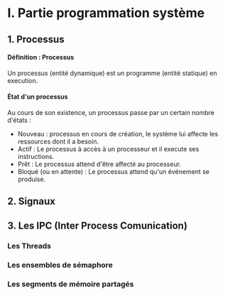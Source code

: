 # I. Partie programmation système
## 1. Processus
#### Définition : Processus
Un processus (entité dynamique) est un programme (entité statique) en execution. 

#### État d'un processus
Au cours de son existence, un processus passe par un certain nombre d'états : 
- Nouveau : processus en cours de création, le système lui affecte les ressources dont il a besoin.
- Actif : Le processus à accès à un processeur et il execute ses instructions. 
- Prêt : Le processus attend d'être affecté au processeur. 
- Bloqué (ou en attente) : Le processus attend qu'un événement se produise. 

	











## 2. Signaux
















## 3. Les IPC (Inter Process Comunication)
### Les Threads



### Les ensembles de sémaphore





### Les segments de mémoire partagés